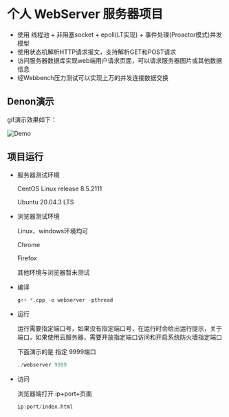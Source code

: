 # 个人 WebServer 服务器项目

- 使用 线程池 + 非阻塞socket + epoll(LT实现) + 事件处理(Proactor模式)并发模型
- 使用状态机解析HTTP请求报文，支持解析GET和POST请求
- 访问服务器数据库实现web端用户请求页面，可以请求服务器图片或其他数据信息
- 经Webbench压力测试可以实现上万的并发连接数据交换 

## Denon演示

gif演示效果如下：

![Demo](https://tvax3.sinaimg.cn/large/006x3t5Xgy1h0iwn6cg82g30ja0aqe81.gif)

## 项目运行

- 服务器测试环境
    
    CentOS Linux release 8.5.2111
    
    Ubuntu 20.04.3 LTS

- 浏览器测试环境

    Linux、windows环境均可

    Chrome

    Firefox

    其他环境与浏览器暂未测试

- 编译

    ```cpp
    g++ *.cpp -o webserver -pthread
    ```

- 运行

    运行需要指定端口号，如果没有指定端口号，在运行时会给出运行提示，关于端口，如果使用云服务器，需要开放指定端口访问和开启系统防火墙指定端口

    下面演示的是 指定 9999端口

    ```cpp
    ./webserver 9999
    ```

- 访问

    浏览器端打开 ip+port+页面

    ```cpp
    ip:port/index.html
    ```
